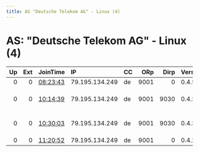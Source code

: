 ```yaml
---
title: AS "Deutsche Telekom AG" - Linux (4)
---
```


# AS: "Deutsche Telekom AG" - Linux (4)

|   Up |   Ext | JoinTime                                                                                            | IP             | CC   |   ORp |   Dirp | Version   | Contact                  | Nickname   |   eFamMembers |
|-----:|------:|:----------------------------------------------------------------------------------------------------|:---------------|:-----|------:|-------:|:----------|:-------------------------|:-----------|--------------:|
|    0 |     0 | [08:23:43](https://metrics.torproject.org/rs.html#details/4BD60764B94AF5822CE382A1B93906A67B276508) | 79.195.134.249 | de   |  9001 |      0 | 0.4.5.10  | None                     | bbhr       |             1 |
|    0 |     0 | [10:14:39](https://metrics.torproject.org/rs.html#details/53CC28397355EC8DE5F02DEC2390F86936E73B1D) | 79.195.134.249 | de   |  9001 |   9030 | 0.4.3.5   | 0xFFFFFFFF Random Person | bbhr       |             1 |
|    0 |     0 | [10:30:03](https://metrics.torproject.org/rs.html#details/032091F6678FE5320275BC5A9DB19A9D6E4013C9) | 79.195.134.249 | de   |  9001 |   9030 | 0.4.3.5   | 0xFFFFFFFF Random Person | bbhr       |             1 |
|    0 |     0 | [11:20:52](https://metrics.torproject.org/rs.html#details/7F0517210EAAFB3D49FC52909F927568CEA36816) | 79.195.134.249 | de   |  9001 |      0 | 0.4.2.7   | None                     | bbhr       |             1 |

